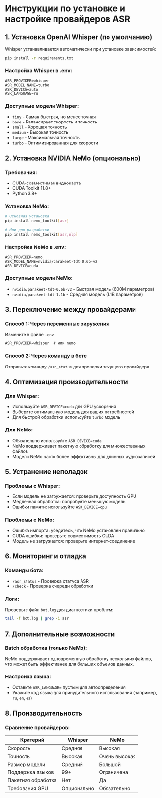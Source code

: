 # Инструкции по установке и настройке провайдеров ASR

## 1. Установка OpenAI Whisper (по умолчанию)

Whisper устанавливается автоматически при установке зависимостей:

```bash
pip install -r requirements.txt
```

### Настройка Whisper в .env:
```
ASR_PROVIDER=whisper
ASR_MODEL_NAME=turbo
ASR_DEVICE=auto
ASR_LANGUAGE=ru
```

### Доступные модели Whisper:
- `tiny` - Самая быстрая, но менее точная
- `base` - Балансирует скорость и точность
- `small` - Хорошая точность
- `medium` - Высокая точность
- `large` - Максимальная точность
- `turbo` - Оптимизированная для скорости

## 2. Установка NVIDIA NeMo (опционально)

### Требования:
- CUDA-совместимая видеокарта
- CUDA Toolkit 11.8+
- Python 3.8+

### Установка NeMo:
```bash
# Основная установка
pip install nemo_toolkit[asr]

# Или для разработки
pip install nemo_toolkit[asr,nlp]
```

### Настройка NeMo в .env:
```
ASR_PROVIDER=nemo
ASR_MODEL_NAME=nvidia/parakeet-tdt-0.6b-v2
ASR_DEVICE=cuda
```

### Доступные модели NeMo:
- `nvidia/parakeet-tdt-0.6b-v2` - Быстрая модель (600M параметров)
- `nvidia/parakeet-tdt-1.1b` - Средняя модель (1.1B параметров)

## 3. Переключение между провайдерами

### Способ 1: Через переменные окружения
Измените в файле `.env`:
```
ASR_PROVIDER=whisper  # или nemo
```

### Способ 2: Через команду в боте
Отправьте команду `/asr_status` для проверки текущего провайдера

## 4. Оптимизация производительности

### Для Whisper:
- Используйте `ASR_DEVICE=cuda` для GPU ускорения
- Выберите оптимальную модель для ваших потребностей
- Для быстрой обработки используйте `turbo` модель

### Для NeMo:
- Обязательно используйте `ASR_DEVICE=cuda`
- NeMo поддерживает пакетную обработку для множественных файлов
- Модели NeMo часто более эффективны для длинных аудиозаписей

## 5. Устранение неполадок

### Проблемы с Whisper:
- Если модель не загружается: проверьте доступность GPU
- Медленная обработка: попробуйте меньшую модель
- Ошибки памяти: используйте `ASR_DEVICE=cpu`

### Проблемы с NeMo:
- Ошибка импорта: убедитесь, что NeMo установлен правильно
- CUDA ошибки: проверьте совместимость CUDA
- Модель не загружается: проверьте интернет-соединение

## 6. Мониторинг и отладка

### Команды бота:
- `/asr_status` - Проверка статуса ASR
- `/check` - Проверка очереди обработки

### Логи:
Проверьте файл `bot.log` для диагностики проблем:
```bash
tail -f bot.log | grep -i asr
```

## 7. Дополнительные возможности

### Batch обработка (только NeMo):
NeMo поддерживает одновременную обработку нескольких файлов, что может быть эффективнее для больших объемов данных.

### Настройка языка:
- Оставьте `ASR_LANGUAGE=` пустым для автоопределения
- Укажите код языка для принудительного использования (например, `ru`, `en`, `es`)

## 8. Производительность

### Сравнение провайдеров:

| Критерий | Whisper | NeMo |
|----------|---------|------|
| Скорость | Средняя | Высокая |
| Точность | Высокая | Очень высокая |
| Размер модели | Средний | Большой |
| Поддержка языков | 99+ | Ограничена |
| Пакетная обработка | Нет | Да |
| Требования GPU | Опционально | Обязательно |
